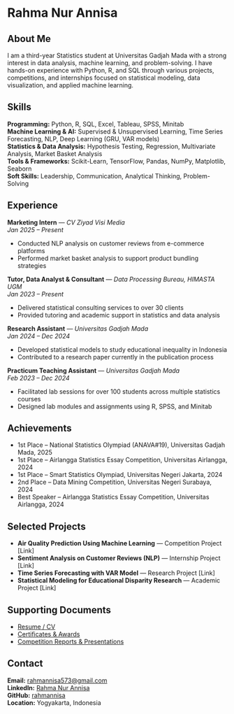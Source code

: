 # Rahma Nur Annisa

## About Me
I am a third-year Statistics student at Universitas Gadjah Mada with a strong interest in data analysis, machine learning, and problem-solving. I have hands-on experience with Python, R, and SQL through various projects, competitions, and internships focused on statistical modeling, data visualization, and applied machine learning.

## Skills

**Programming:** Python, R, SQL, Excel, Tableau, SPSS, Minitab  
**Machine Learning & AI:** Supervised & Unsupervised Learning, Time Series Forecasting, NLP, Deep Learning (GRU, VAR models)  
**Statistics & Data Analysis:** Hypothesis Testing, Regression, Multivariate Analysis, Market Basket Analysis  
**Tools & Frameworks:** Scikit-Learn, TensorFlow, Pandas, NumPy, Matplotlib, Seaborn  
**Soft Skills:** Leadership, Communication, Analytical Thinking, Problem-Solving

## Experience

**Marketing Intern** — *CV Ziyad Visi Media*  
*Jan 2025 – Present*  
- Conducted NLP analysis on customer reviews from e-commerce platforms  
- Performed market basket analysis to support product bundling strategies

**Tutor, Data Analyst & Consultant** — *Data Processing Bureau, HIMASTA UGM*  
*Jan 2023 – Present*  
- Delivered statistical consulting services to over 30 clients  
- Provided tutoring and academic support in statistics and data analysis

**Research Assistant** — *Universitas Gadjah Mada*  
*Jan 2024 – Dec 2024*  
- Developed statistical models to study educational inequality in Indonesia  
- Contributed to a research paper currently in the publication process

**Practicum Teaching Assistant** — *Universitas Gadjah Mada*  
*Feb 2023 – Dec 2024*  
- Facilitated lab sessions for over 100 students across multiple statistics courses  
- Designed lab modules and assignments using R, SPSS, and Minitab

## Achievements

- 1st Place – National Statistics Olympiad (ANAVA#19), Universitas Gadjah Mada, 2025  
- 1st Place – Airlangga Statistics Essay Competition, Universitas Airlangga, 2024  
- 1st Place – Smart Statistics Olympiad, Universitas Negeri Jakarta, 2024  
- 2nd Place – Data Mining Competition, Universitas Negeri Surabaya, 2024  
- Best Speaker – Airlangga Statistics Essay Competition, Universitas Airlangga, 2024

## Selected Projects

- **Air Quality Prediction Using Machine Learning** — Competition Project [Link]  
- **Sentiment Analysis on Customer Reviews (NLP)** — Internship Project [Link]  
- **Time Series Forecasting with VAR Model** — Research Project [Link]  
- **Statistical Modeling for Educational Disparity Research** — Academic Project [Link]

## Supporting Documents

- [Resume / CV](#)  
- [Certificates & Awards](#)  
- [Competition Reports & Presentations](#)

## Contact

**Email:** rahmannisa573@gmail.com  
**LinkedIn:** [Rahma Nur Annisa](#)  
**GitHub:** [rahmannisa](#)  
**Location:** Yogyakarta, Indonesia
